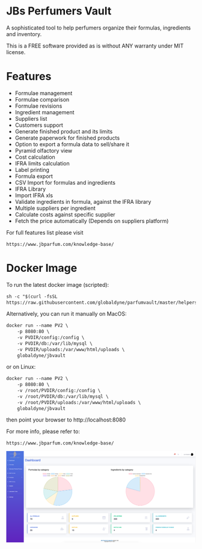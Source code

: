 # JBs Perfumers Vault

A sophisticated tool to help perfumers organize their formulas, ingredients and inventory.

This is a FREE software provided as is without ANY warranty under MIT license.

# Features 
* Formulae management
* Formulae comparison
* Formulae revisions
* Ingredient management
* Suppliers list
* Customers support
* Generate finished product and its limits
* Generate paperwork for finished products 
* Option to export a formula data to sell/share it 
* Pyramid olfactory view
* Cost calculation
* IFRA limits calculation
* Label printing
* Formula export
* CSV Import for formulas and ingredients
* IFRA Library
* Import IFRA xls
* Validate ingredients in formula, against the IFRA library
* Multiple suppliers per ingredient
* Calculate costs against specific supplier
* Fetch the price automatically (Depends on suppliers platform)

For full features list please visit
	
	https://www.jbparfum.com/knowledge-base/


# Docker Image

To run the latest docker image (scripted):

	sh -c "$(curl -fsSL https://raw.githubusercontent.com/globaldyne/parfumvault/master/helpers/run_pvault.sh)"

Alternatively, you can run it manually on MacOS:
	
	docker run --name PV2 \
		-p 8080:80 \
		-v PVDIR/config:/config \
		-v PVDIR/db:/var/lib/mysql \
		-v PVDIR/uploads:/var/www/html/uploads \
		globaldyne/jbvault

or on Linux:
	
	docker run --name PV2 \
		-p 8080:80 \
		-v /root/PVDIR/config:/config \
		-v /root/PVDIR/db:/var/lib/mysql \
		-v /root/PVDIR/uploads:/var/www/html/uploads \
		globaldyne/jbvault

then point your browser to http://localhost:8080

For more info, please refer to:
	
	https://www.jbparfum.com/knowledge-base/

![screen1](/screenshots/dashboard.png) 
